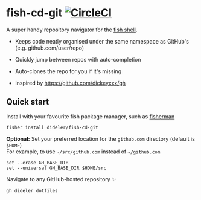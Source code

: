 # fish-cd-git [![CircleCI](https://circleci.com/gh/dideler/fish-cd-git.svg?style=svg)](https://circleci.com/gh/dideler/fish-cd-git)

A super handy repository navigator for the [fish shell][].

- Keeps code neatly organised under the same namespace as GitHub's
  (e.g. github.com/user/repo)

- Quickly jump between repos with auto-completion

- Auto-clones the repo for you if it's missing

- Inspired by https://github.com/dickeyxxx/gh

## Quick start

Install with your favourite fish package manager, such as [fisherman][]
```fish
fisher install dideler/fish-cd-git
```

**Optional:** Set your preferred location for the `github.com` directory (default is `$HOME`)  
For example, to use `~/src/github.com` instead of `~/github.com`
```fish
set --erase GH_BASE_DIR
set --universal GH_BASE_DIR $HOME/src
```

Navigate to any GitHub-hosted repository :sparkles:
```fish
gh dideler dotfiles
```

[fish shell]: https://fishshell.com/
[fisherman]: https://github.com/fisherman/fisherman
